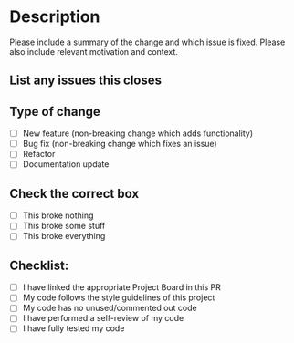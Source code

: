 # Description

Please include a summary of the change and which issue is fixed. Please also include relevant motivation and context.

## List any issues this closes


## Type of change

- [ ] New feature (non-breaking change which adds functionality)
- [ ] Bug fix (non-breaking change which fixes an issue)
- [ ] Refactor
- [ ] Documentation update

## Check the correct box

- [ ] This broke nothing
- [ ] This broke some stuff
- [ ] This broke everything

## Checklist:

- [ ] I have linked the appropriate Project Board in this PR
- [ ] My code follows the style guidelines of this project
- [ ] My code has no unused/commented out code
- [ ] I have performed a self-review of my code
- [ ] I have fully tested my code